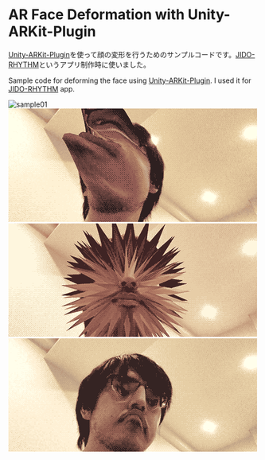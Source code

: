 # AR Face Deformation with Unity-ARKit-Plugin

[Unity-ARKit-Plugin](https://bitbucket.org/Unity-Technologies/unity-arkit-plugin)を使って顔の変形を行うためのサンプルコードです。[JIDO-RHYTHM](http://kitasenjudesign.com/jido-rhythm/)というアプリ制作時に使いました。

Sample code for deforming the face using [Unity-ARKit-Plugin](https://bitbucket.org/Unity-Technologies/unity-arkit-plugin).
I used it for [JIDO-RHYTHM](http://kitasenjudesign.com/jido-rhythm/) app.


![sample01](Assets/Images/01.gif)
![sample02](Assets/Images/02.gif)
![sample03](Assets/Images/03.gif)
![sample04](Assets/Images/04.gif)
